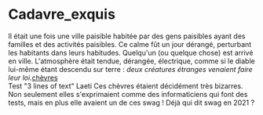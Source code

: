 # Cadavre_exquis

Il était une fois une ville paisible habitée par des gens paisibles ayant des familles et des activités paisibles. Ce calme fût un jour dérangé, perturbant les habitants dans leurs habitudes. Quelqu'un (ou quelque chose) est arrivé en ville. L'atmosphère était tendue, dérangée, électrique, comme si le diable lui-même étant descendu sur terre : _deux créatures étranges venaient faire leur loi._[chèvres](https://tenor.com/view/goat-goats-dancing-dancing-goats-staying-alive-gif-15040448)
<br/>
Test "3 lines of text" Laeti
Ces chèvres étaient décidément très bizarres. Non seulement elles s'exprimaient comme des informaticiens qui font des tests, mais en plus elle avaient un de ces swag ! Déjà qui dit swag en 2021 ?
<br/>
